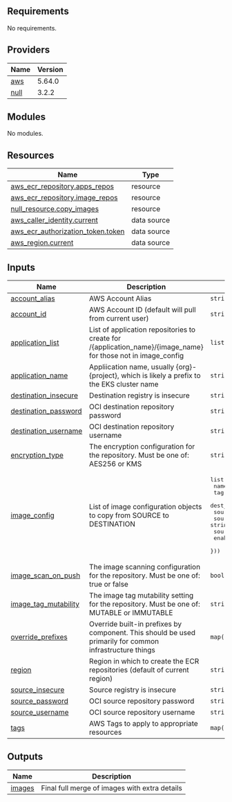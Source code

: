 <!-- BEGIN_TF_DOCS -->
## Requirements

No requirements.

## Providers

| Name | Version |
|------|---------|
| <a name="provider_aws"></a> [aws](#provider\_aws) | 5.64.0 |
| <a name="provider_null"></a> [null](#provider\_null) | 3.2.2 |

## Modules

No modules.

## Resources

| Name | Type |
|------|------|
| [aws_ecr_repository.apps_repos](https://registry.terraform.io/providers/hashicorp/aws/latest/docs/resources/ecr_repository) | resource |
| [aws_ecr_repository.image_repos](https://registry.terraform.io/providers/hashicorp/aws/latest/docs/resources/ecr_repository) | resource |
| [null_resource.copy_images](https://registry.terraform.io/providers/hashicorp/null/latest/docs/resources/resource) | resource |
| [aws_caller_identity.current](https://registry.terraform.io/providers/hashicorp/aws/latest/docs/data-sources/caller_identity) | data source |
| [aws_ecr_authorization_token.token](https://registry.terraform.io/providers/hashicorp/aws/latest/docs/data-sources/ecr_authorization_token) | data source |
| [aws_region.current](https://registry.terraform.io/providers/hashicorp/aws/latest/docs/data-sources/region) | data source |

## Inputs

| Name | Description | Type | Default | Required |
|------|-------------|------|---------|:--------:|
| <a name="input_account_alias"></a> [account\_alias](#input\_account\_alias) | AWS Account Alias | `string` | `""` | no |
| <a name="input_account_id"></a> [account\_id](#input\_account\_id) | AWS Account ID (default will pull from current user) | `string` | `""` | no |
| <a name="input_application_list"></a> [application\_list](#input\_application\_list) | List of application repositories to create for /{application\_name}/{image\_name} for those not in image\_config | `list(string)` | `[]` | no |
| <a name="input_application_name"></a> [application\_name](#input\_application\_name) | Appliication name, usually {org}-{project}, which is likely a prefix to the EKS cluster name | `string` | n/a | yes |
| <a name="input_destination_insecure"></a> [destination\_insecure](#input\_destination\_insecure) | Destination registry is insecure | `string` | `false` | no |
| <a name="input_destination_password"></a> [destination\_password](#input\_destination\_password) | OCI destination repository password | `string` | `null` | no |
| <a name="input_destination_username"></a> [destination\_username](#input\_destination\_username) | OCI destination repository username | `string` | `null` | no |
| <a name="input_encryption_type"></a> [encryption\_type](#input\_encryption\_type) | The encryption configuration for the repository. Must be one of: AES256 or KMS | `string` | `"KMS"` | no |
| <a name="input_image_config"></a> [image\_config](#input\_image\_config) | List of image configuration objects to copy from SOURCE to DESTINATION | <pre>list(object({<br>    name            = string,<br>    tag             = string,<br>    dest_path       = string,<br>    source_registry = string,<br>    source_image    = string,<br>    source_tag      = optional(string),<br>    enabled         = bool,<br>  }))</pre> | `[]` | no |
| <a name="input_image_scan_on_push"></a> [image\_scan\_on\_push](#input\_image\_scan\_on\_push) | The image scanning configuration for the repository. Must be one of: true or false | `bool` | `true` | no |
| <a name="input_image_tag_mutability"></a> [image\_tag\_mutability](#input\_image\_tag\_mutability) | The image tag mutability setting for the repository. Must be one of: MUTABLE or IMMUTABLE | `string` | `"MUTABLE"` | no |
| <a name="input_override_prefixes"></a> [override\_prefixes](#input\_override\_prefixes) | Override built-in prefixes by component. This should be used primarily for common infrastructure things | `map(string)` | `{}` | no |
| <a name="input_region"></a> [region](#input\_region) | Region in which to create the ECR repositories (default of current region) | `string` | `null` | no |
| <a name="input_source_insecure"></a> [source\_insecure](#input\_source\_insecure) | Source registry is insecure | `string` | `false` | no |
| <a name="input_source_password"></a> [source\_password](#input\_source\_password) | OCI source repository password | `string` | `""` | no |
| <a name="input_source_username"></a> [source\_username](#input\_source\_username) | OCI source repository username | `string` | `""` | no |
| <a name="input_tags"></a> [tags](#input\_tags) | AWS Tags to apply to appropriate resources | `map(string)` | `{}` | no |

## Outputs

| Name | Description |
|------|-------------|
| <a name="output_images"></a> [images](#output\_images) | Final full merge of images with extra details |
<!-- END_TF_DOCS -->
